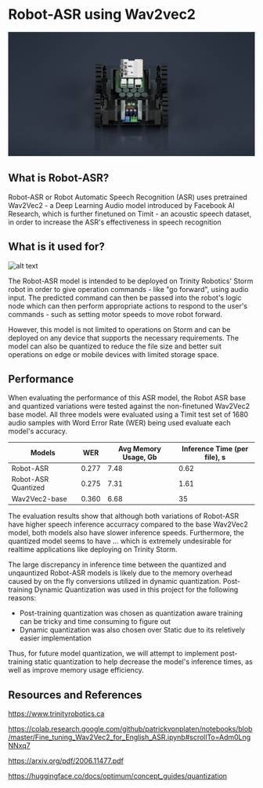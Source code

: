 # Robot-ASR using Wav2vec2

![alt text](https://github.com/brucew5978-git/Robot-ASR/blob/main/images/Storm_Iteration_2_-_Assembly.png)

## What is Robot-ASR?

Robot-ASR or Robot Automatic Speech Recognition (ASR) uses pretrained Wav2Vec2 - a Deep Learning Audio model introduced by Facebook AI Research, which is further finetuned on Timit - an acoustic speech dataset, in order to increase the ASR's effectiveness in speech recognition 

## What is it used for?

![alt text](https://github.com/brucew5978-git/wav2vec2-ASR/blob/main/images/audio-to-command.jpeg)

The Robot-ASR model is intended to be deployed on Trinity Robotics' Storm robot in order to give operation commands - like "go forward", using audio input. The predicted command can then be passed into the robot's logic node which can then perform appropriate actions to respond to the user's commands - such as setting motor speeds to move robot forward. 

However, this model is not limited to operations on Storm and can be deployed on any device that supports the necessary requirements. The model can also be quantized to reduce the file size and better suit operations on edge or mobile devices with limited storage space.

## Performance

When evaluating the performance of this ASR model, the Robot ASR base and quantized variations were tested against the non-finetuned Wav2Vec2 base model. All three models were evaluated using a Timit test set of 1680 audio samples with Word Error Rate (WER) being used evaluate each model's accuracy. 

Models | WER | Avg Memory Usage, Gb | Inference Time (per file), s | 
--- | --- | --- | --- | 
Robot-ASR | 0.277 | 7.48 | 0.62 | 
Robot-ASR Quantized| 0.275 | 7.31 | 1.61 | 
Wav2Vec2-base| 0.360 | 6.68 | 35 | 

The evaluation results show that although both variations of Robot-ASR have higher speech inference accurracy compared to the base Wav2Vec2 model, both models also have slower inference speeds. Furthermore, the quantized model seems to have ... which is extremely undesirable for realtime applications like deploying on Trinity Storm. 

The large discrepancy in inference time between the quantized and unqauntized Robot-ASR models is likely due to the memory overhead caused by on the fly conversions utilized in dynamic quantization. Post-training Dynamic Quantization was used in this project for the following reasons: 
  * Post-training quantization was chosen as quantization aware training can be tricky and time consuming to figure out
  * Dynamic quantization was also chosen over Static due to its reletively easier implementation

Thus, for future model quantization, we will attempt to implement post-training static quantization to help decrease the model's inference times, as well as improve memory usage efficiency.

## Resources and References
https://www.trinityrobotics.ca

https://colab.research.google.com/github/patrickvonplaten/notebooks/blob/master/Fine_tuning_Wav2Vec2_for_English_ASR.ipynb#scrollTo=Adm0LngNNxq7

https://arxiv.org/pdf/2006.11477.pdf

https://huggingface.co/docs/optimum/concept_guides/quantization
